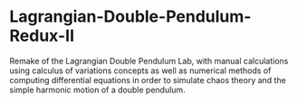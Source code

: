 # Lagrangian-Double-Pendulum-Redux-II
Remake of the Lagrangian Double Pendulum Lab, with manual calculations using calculus of variations concepts as well as numerical methods of computing differential equations in order to simulate chaos theory and the simple harmonic motion of a double pendulum.
